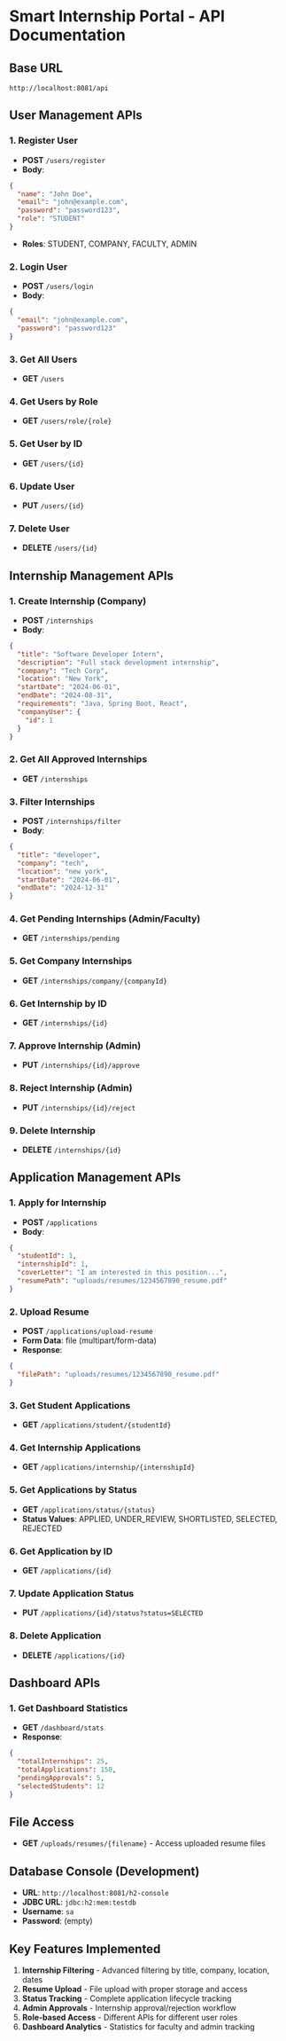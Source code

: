 # Smart Internship Portal - API Documentation

## Base URL
`http://localhost:8081/api`

## User Management APIs

### 1. Register User
- **POST** `/users/register`
- **Body**: 
```json
{
  "name": "John Doe",
  "email": "john@example.com",
  "password": "password123",
  "role": "STUDENT"
}
```
- **Roles**: STUDENT, COMPANY, FACULTY, ADMIN

### 2. Login User
- **POST** `/users/login`
- **Body**:
```json
{
  "email": "john@example.com",
  "password": "password123"
}
```

### 3. Get All Users
- **GET** `/users`

### 4. Get Users by Role
- **GET** `/users/role/{role}`

### 5. Get User by ID
- **GET** `/users/{id}`

### 6. Update User
- **PUT** `/users/{id}`

### 7. Delete User
- **DELETE** `/users/{id}`

## Internship Management APIs

### 1. Create Internship (Company)
- **POST** `/internships`
- **Body**:
```json
{
  "title": "Software Developer Intern",
  "description": "Full stack development internship",
  "company": "Tech Corp",
  "location": "New York",
  "startDate": "2024-06-01",
  "endDate": "2024-08-31",
  "requirements": "Java, Spring Boot, React",
  "companyUser": {
    "id": 1
  }
}
```

### 2. Get All Approved Internships
- **GET** `/internships`

### 3. Filter Internships
- **POST** `/internships/filter`
- **Body**:
```json
{
  "title": "developer",
  "company": "tech",
  "location": "new york",
  "startDate": "2024-06-01",
  "endDate": "2024-12-31"
}
```

### 4. Get Pending Internships (Admin/Faculty)
- **GET** `/internships/pending`

### 5. Get Company Internships
- **GET** `/internships/company/{companyId}`

### 6. Get Internship by ID
- **GET** `/internships/{id}`

### 7. Approve Internship (Admin)
- **PUT** `/internships/{id}/approve`

### 8. Reject Internship (Admin)
- **PUT** `/internships/{id}/reject`

### 9. Delete Internship
- **DELETE** `/internships/{id}`

## Application Management APIs

### 1. Apply for Internship
- **POST** `/applications`
- **Body**:
```json
{
  "studentId": 1,
  "internshipId": 1,
  "coverLetter": "I am interested in this position...",
  "resumePath": "uploads/resumes/1234567890_resume.pdf"
}
```

### 2. Upload Resume
- **POST** `/applications/upload-resume`
- **Form Data**: file (multipart/form-data)
- **Response**:
```json
{
  "filePath": "uploads/resumes/1234567890_resume.pdf"
}
```

### 3. Get Student Applications
- **GET** `/applications/student/{studentId}`

### 4. Get Internship Applications
- **GET** `/applications/internship/{internshipId}`

### 5. Get Applications by Status
- **GET** `/applications/status/{status}`
- **Status Values**: APPLIED, UNDER_REVIEW, SHORTLISTED, SELECTED, REJECTED

### 6. Get Application by ID
- **GET** `/applications/{id}`

### 7. Update Application Status
- **PUT** `/applications/{id}/status?status=SELECTED`

### 8. Delete Application
- **DELETE** `/applications/{id}`

## Dashboard APIs

### 1. Get Dashboard Statistics
- **GET** `/dashboard/stats`
- **Response**:
```json
{
  "totalInternships": 25,
  "totalApplications": 150,
  "pendingApprovals": 5,
  "selectedStudents": 12
}
```

## File Access
- **GET** `/uploads/resumes/{filename}` - Access uploaded resume files

## Database Console (Development)
- **URL**: `http://localhost:8081/h2-console`
- **JDBC URL**: `jdbc:h2:mem:testdb`
- **Username**: `sa`
- **Password**: (empty)

## Key Features Implemented
1. **Internship Filtering** - Advanced filtering by title, company, location, dates
2. **Resume Upload** - File upload with proper storage and access
3. **Status Tracking** - Complete application lifecycle tracking
4. **Admin Approvals** - Internship approval/rejection workflow
5. **Role-based Access** - Different APIs for different user roles
6. **Dashboard Analytics** - Statistics for faculty and admin tracking
